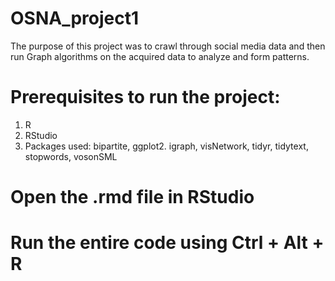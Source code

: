 # OSNA_project1
The purpose of this project was to crawl through social media data and then run Graph algorithms on the acquired data to analyze and form patterns. 

# Prerequisites to run the project:
1) R
2) RStudio
3) Packages used: bipartite, ggplot2. igraph, visNetwork, tidyr, tidytext, stopwords, vosonSML


# Open the .rmd file in RStudio
# Run the entire code using Ctrl + Alt + R
